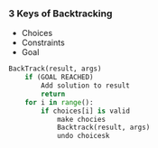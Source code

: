 
### 3 Keys of Backtracking
- Choices
- Constraints
- Goal

```python
BackTrack(result, args)
	if (GOAL REACHED)
		Add solution to result
		return 
	for i in range():
		if choices[i] is valid
			make chocies
			Backtrack(result, args)
			undo choicesk

```


